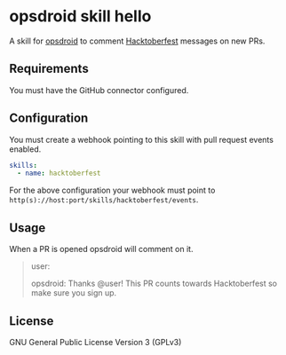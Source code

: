 # opsdroid skill hello

A skill for [opsdroid](https://github.com/opsdroid/opsdroid) to comment [Hacktoberfest](https://hacktoberfest.digitalocean.com/) messages on new PRs.

## Requirements

You must have the GitHub connector configured.

## Configuration

You must create a webhook pointing to this skill with pull request events enabled.

```yaml
skills:
  - name: hacktoberfest
```

For the above configuration your webhook must point to `http(s)://host:port/skills/hacktoberfest/events`.

## Usage

When a PR is opened opsdroid will comment on it.

> user: <raises PR>
>
> opsdroid: Thanks @user! This PR counts towards Hacktoberfest so make sure you sign up.

## License

GNU General Public License Version 3 (GPLv3)
